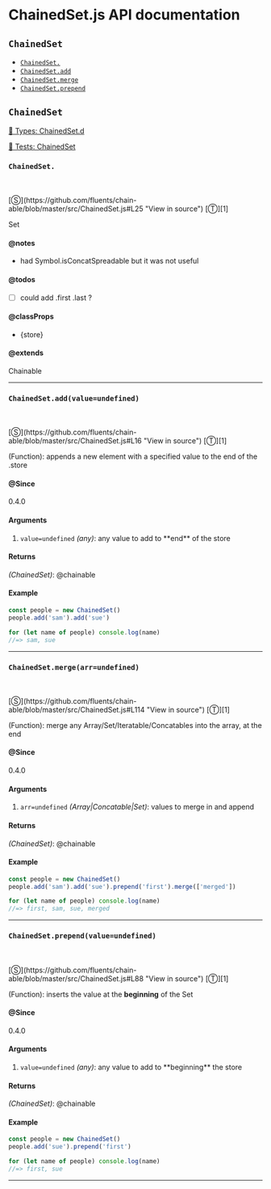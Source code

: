 # ChainedSet.js API documentation

<!-- div class="toc-container" -->

<!-- div -->

## `ChainedSet`
* <a href="#ChainedSet-prototype-"  data-meta="Chainable"  data-category="Properties"  data-description="Set"  data-member="ChainedSet"  data-notes="had Symbol isConcatSpreadable but it was not useful"  data-todos="could add first last"  data-klassProps="store"  data-all="meta Chainable call category Properties description Set name member ChainedSet see notes had Symbol isConcatSpreadable but it was not useful n todos could add first last n klassProps store n" >`ChainedSet.`</a>
* <a href="#ChainedSet-prototype-add"  data-meta="add value undefined"  data-call="add value undefined"  data-category="Methods"  data-description="Function appends a new element with a specified value to the end of the store"  data-name="add"  data-member="ChainedSet"  data-all="meta add value undefined call add value undefined category Methods description Function appends a new element with a specified value to the end of the store name add member ChainedSet see notes todos klassProps" >`ChainedSet.add`</a>
* <a href="#ChainedSet-prototype-merge"  data-meta="merge arr undefined"  data-call="merge arr undefined"  data-category="Methods"  data-description="Function merge any Array Set Iteratable Concatables into the array at the end"  data-name="merge"  data-member="ChainedSet"  data-all="meta merge arr undefined call merge arr undefined category Methods description Function merge any Array Set Iteratable Concatables into the array at the end name merge member ChainedSet see notes todos klassProps" >`ChainedSet.merge`</a>
* <a href="#ChainedSet-prototype-prepend"  data-meta="prepend value undefined"  data-call="prepend value undefined"  data-category="Methods"  data-description="Function inserts the value at the beginning of the Set"  data-name="prepend"  data-member="ChainedSet"  data-all="meta prepend value undefined call prepend value undefined category Methods description Function inserts the value at the beginning of the Set name prepend member ChainedSet see notes todos klassProps" >`ChainedSet.prepend`</a>

<!-- /div -->

<!-- /div -->

<!-- div class="doc-container" -->

<!-- div -->

## `ChainedSet`

<!-- div -->

<a href="https://github.com/fluents/chain-able/blob/master/typings/ChainedSet.d.ts">🌊  Types: ChainedSet.d</a>&nbsp;

<a href="https://github.com/fluents/chain-able/blob/master/test/ChainedSet.js">🔬  Tests: ChainedSet</a>&nbsp;

<h3 id="ChainedSet-prototype-" data-member="ChainedSet" data-category="Properties" data-name="ChainedSet"><code>ChainedSet.</code></h3>
<br>
<br>
[&#x24C8;](https://github.com/fluents/chain-able/blob/master/src/ChainedSet.js#L25 "View in source") [&#x24C9;][1]

Set


#### @notes 

* had Symbol.isConcatSpreadable but it was not useful
 

#### @todos 

- [ ] could add .first .last ?
 

#### @classProps 

* {store}  
 

#### @extends
Chainable


---

<!-- /div -->

<!-- div -->

<h3 id="ChainedSet-prototype-add" data-member="ChainedSet" data-category="Methods" data-name="add"><code>ChainedSet.add(value=undefined)</code></h3>
<br>
<br>
[&#x24C8;](https://github.com/fluents/chain-able/blob/master/src/ChainedSet.js#L16 "View in source") [&#x24C9;][1]

(Function): appends a new element with a specified value to the end of the .store


#### @Since
0.4.0

#### Arguments
1. `value=undefined` *(any)*: any value to add to &#42;&#42;end&#42;&#42; of the store

#### Returns
*(ChainedSet)*: @chainable

#### Example
```js
const people = new ChainedSet()
people.add('sam').add('sue')

for (let name of people) console.log(name)
//=> sam, sue

```
---

<!-- /div -->

<!-- div -->

<h3 id="ChainedSet-prototype-merge" data-member="ChainedSet" data-category="Methods" data-name="merge"><code>ChainedSet.merge(arr=undefined)</code></h3>
<br>
<br>
[&#x24C8;](https://github.com/fluents/chain-able/blob/master/src/ChainedSet.js#L114 "View in source") [&#x24C9;][1]

(Function): merge any Array/Set/Iteratable/Concatables into the array, at the end


#### @Since
0.4.0

#### Arguments
1. `arr=undefined` *(Array|Concatable|Set)*: values to merge in and append

#### Returns
*(ChainedSet)*: @chainable

#### Example
```js
const people = new ChainedSet()
people.add('sam').add('sue').prepend('first').merge(['merged'])

for (let name of people) console.log(name)
//=> first, sam, sue, merged

```
---

<!-- /div -->

<!-- div -->

<h3 id="ChainedSet-prototype-prepend" data-member="ChainedSet" data-category="Methods" data-name="prepend"><code>ChainedSet.prepend(value=undefined)</code></h3>
<br>
<br>
[&#x24C8;](https://github.com/fluents/chain-able/blob/master/src/ChainedSet.js#L88 "View in source") [&#x24C9;][1]

(Function): inserts the value at the **beginning** of the Set


#### @Since
0.4.0

#### Arguments
1. `value=undefined` *(any)*: any value to add to &#42;&#42;beginning&#42;&#42; the store

#### Returns
*(ChainedSet)*: @chainable

#### Example
```js
const people = new ChainedSet()
people.add('sue').prepend('first')

for (let name of people) console.log(name)
//=> first, sue

```
---

<!-- /div -->

<!-- /div -->

<!-- /div -->

 [1]: #chainedset "Jump back to the TOC."
